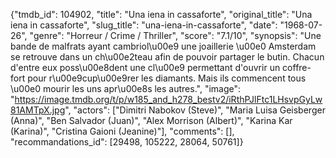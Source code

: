 {"tmdb_id": 104902, "title": "Una iena in cassaforte", "original_title": "Una iena in cassaforte", "slug_title": "una-iena-in-cassaforte", "date": "1968-07-26", "genre": "Horreur / Crime / Thriller", "score": "7.1/10", "synopsis": "Une bande de malfrats ayant cambriol\u00e9 une joaillerie \u00e0 Amsterdam se retrouve dans un ch\u00e2teau afin de pouvoir partager le butin. Chacun d'entre eux poss\u00e8dent une cl\u00e9 permettant d'ouvrir un coffre-fort pour r\u00e9cup\u00e9rer les diamants. Mais ils commencent tous \u00e0 mourir les uns apr\u00e8s les autres.", "image": "https://image.tmdb.org/t/p/w185_and_h278_bestv2/iRthPJlFtc1LHsvpGyLw81AMTpX.jpg", "actors": ["Dimitri Nabokov (Steve)", "Maria Luisa Geisberger (Anna)", "Ben Salvador (Juan)", "Alex Morrison (Albert)", "Karina Kar (Karina)", "Cristina Gaioni (Jeanine)"], "comments": [], "recommandations_id": [29498, 105222, 28064, 50761]}